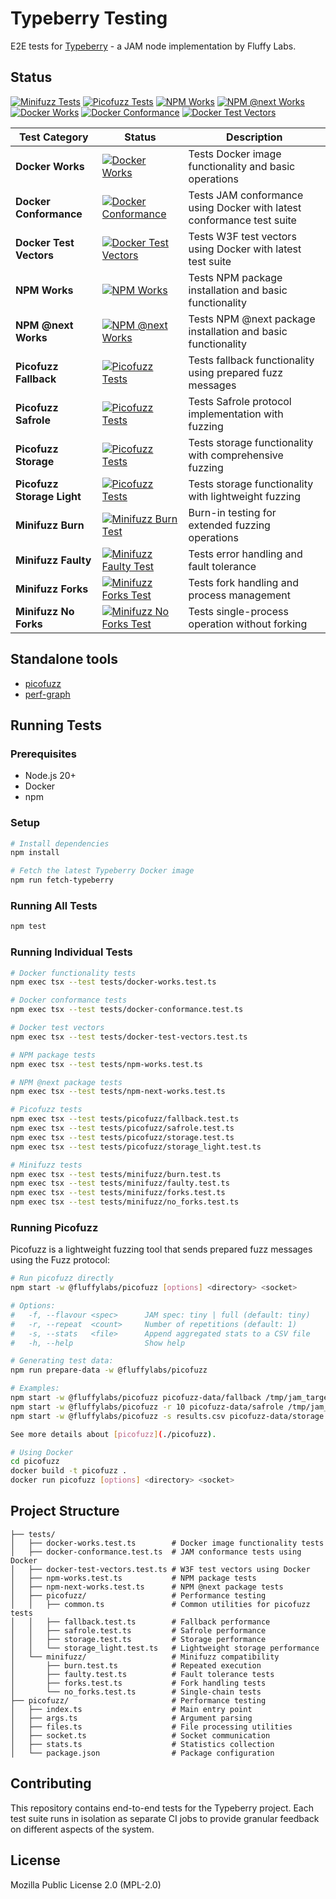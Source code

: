 # Typeberry Testing

E2E tests for [Typeberry](https://github.com/FluffyLabs/typeberry) - a JAM node implementation by Fluffy Labs.

## Status

[![Minifuzz Tests](https://github.com/FluffyLabs/typeberry-testing/actions/workflows/minifuzz.yml/badge.svg)](https://github.com/FluffyLabs/typeberry-testing/actions/workflows/minifuzz.yml)
[![Picofuzz Tests](https://github.com/FluffyLabs/typeberry-testing/actions/workflows/picofuzz.yml/badge.svg)](https://github.com/FluffyLabs/typeberry-testing/actions/workflows/picofuzz.yml)
[![NPM Works](https://github.com/FluffyLabs/typeberry-testing/actions/workflows/npm-works.yml/badge.svg)](https://github.com/FluffyLabs/typeberry-testing/actions/workflows/npm-works.yml)
[![NPM @next Works](https://github.com/FluffyLabs/typeberry-testing/actions/workflows/npm-next-works.yml/badge.svg)](https://github.com/FluffyLabs/typeberry-testing/actions/workflows/npm-next-works.yml)
[![Docker Works](https://github.com/FluffyLabs/typeberry-testing/actions/workflows/docker-works.yml/badge.svg)](https://github.com/FluffyLabs/typeberry-testing/actions/workflows/docker-works.yml)
[![Docker Conformance](https://github.com/FluffyLabs/typeberry-testing/actions/workflows/docker-conformance.yml/badge.svg)](https://github.com/FluffyLabs/typeberry-testing/actions/workflows/docker-conformance.yml)
[![Docker Test Vectors](https://github.com/FluffyLabs/typeberry-testing/actions/workflows/docker-test-vectors.yml/badge.svg)](https://github.com/FluffyLabs/typeberry-testing/actions/workflows/docker-test-vectors.yml)

| Test Category | Status | Description |
|---------------|--------|-------------|
| **Docker Works** | [![Docker Works](https://github.com/FluffyLabs/typeberry-testing/actions/workflows/docker-works.yml/badge.svg)](https://github.com/FluffyLabs/typeberry-testing/actions/workflows/docker-works.yml) | Tests Docker image functionality and basic operations |
| **Docker Conformance** | [![Docker Conformance](https://github.com/FluffyLabs/typeberry-testing/actions/workflows/docker-conformance.yml/badge.svg)](https://github.com/FluffyLabs/typeberry-testing/actions/workflows/docker-conformance.yml) | Tests JAM conformance using Docker with latest conformance test suite |
| **Docker Test Vectors** | [![Docker Test Vectors](https://github.com/FluffyLabs/typeberry-testing/actions/workflows/docker-test-vectors.yml/badge.svg)](https://github.com/FluffyLabs/typeberry-testing/actions/workflows/docker-test-vectors.yml) | Tests W3F test vectors using Docker with latest test suite |
| **NPM Works** | [![NPM Works](https://github.com/FluffyLabs/typeberry-testing/actions/workflows/npm-works.yml/badge.svg)](https://github.com/FluffyLabs/typeberry-testing/actions/workflows/npm-works.yml) | Tests NPM package installation and basic functionality |
| **NPM @next Works** | [![NPM @next Works](https://github.com/FluffyLabs/typeberry-testing/actions/workflows/npm-next-works.yml/badge.svg)](https://github.com/FluffyLabs/typeberry-testing/actions/workflows/npm-next-works.yml) | Tests NPM @next package installation and basic functionality |
| **Picofuzz Fallback** | [![Picofuzz Tests](https://github.com/FluffyLabs/typeberry-testing/actions/workflows/picofuzz.yml/badge.svg)](https://github.com/FluffyLabs/typeberry-testing/actions/workflows/picofuzz.yml) | Tests fallback functionality using prepared fuzz messages |
| **Picofuzz Safrole** | [![Picofuzz Tests](https://github.com/FluffyLabs/typeberry-testing/actions/workflows/picofuzz.yml/badge.svg)](https://github.com/FluffyLabs/typeberry-testing/actions/workflows/picofuzz.yml) | Tests Safrole protocol implementation with fuzzing |
| **Picofuzz Storage** | [![Picofuzz Tests](https://github.com/FluffyLabs/typeberry-testing/actions/workflows/picofuzz.yml/badge.svg)](https://github.com/FluffyLabs/typeberry-testing/actions/workflows/picofuzz.yml) | Tests storage functionality with comprehensive fuzzing |
| **Picofuzz Storage Light** | [![Picofuzz Tests](https://github.com/FluffyLabs/typeberry-testing/actions/workflows/picofuzz.yml/badge.svg)](https://github.com/FluffyLabs/typeberry-testing/actions/workflows/picofuzz.yml) | Tests storage functionality with lightweight fuzzing |
| **Minifuzz Burn** | [![Minifuzz Burn Test](https://github.com/FluffyLabs/typeberry-testing/actions/workflows/minifuzz.yml/badge.svg?job=minifuzz-burn)](https://github.com/FluffyLabs/typeberry-testing/actions/workflows/minifuzz.yml) | Burn-in testing for extended fuzzing operations |
| **Minifuzz Faulty** | [![Minifuzz Faulty Test](https://github.com/FluffyLabs/typeberry-testing/actions/workflows/minifuzz.yml/badge.svg?job=minifuzz-faulty)](https://github.com/FluffyLabs/typeberry-testing/actions/workflows/minifuzz.yml) | Tests error handling and fault tolerance |
| **Minifuzz Forks** | [![Minifuzz Forks Test](https://github.com/FluffyLabs/typeberry-testing/actions/workflows/minifuzz.yml/badge.svg?job=minifuzz-forks)](https://github.com/FluffyLabs/typeberry-testing/actions/workflows/minifuzz.yml) | Tests fork handling and process management |
| **Minifuzz No Forks** | [![Minifuzz No Forks Test](https://github.com/FluffyLabs/typeberry-testing/actions/workflows/minifuzz.yml/badge.svg?job=minifuzz-no-forks)](https://github.com/FluffyLabs/typeberry-testing/actions/workflows/minifuzz.yml) | Tests single-process operation without forking |


## Standalone tools

- [picofuzz](./picofuzz)
- [perf-graph](./perf-graph)

## Running Tests

### Prerequisites

- Node.js 20+
- Docker
- npm

### Setup

```bash
# Install dependencies
npm install

# Fetch the latest Typeberry Docker image
npm run fetch-typeberry
```

### Running All Tests

```bash
npm test
```

### Running Individual Tests

```bash
# Docker functionality tests
npm exec tsx --test tests/docker-works.test.ts

# Docker conformance tests
npm exec tsx --test tests/docker-conformance.test.ts

# Docker test vectors
npm exec tsx --test tests/docker-test-vectors.test.ts

# NPM package tests
npm exec tsx --test tests/npm-works.test.ts

# NPM @next package tests
npm exec tsx --test tests/npm-next-works.test.ts

# Picofuzz tests
npm exec tsx --test tests/picofuzz/fallback.test.ts
npm exec tsx --test tests/picofuzz/safrole.test.ts
npm exec tsx --test tests/picofuzz/storage.test.ts
npm exec tsx --test tests/picofuzz/storage_light.test.ts

# Minifuzz tests
npm exec tsx --test tests/minifuzz/burn.test.ts
npm exec tsx --test tests/minifuzz/faulty.test.ts
npm exec tsx --test tests/minifuzz/forks.test.ts
npm exec tsx --test tests/minifuzz/no_forks.test.ts
```

### Running Picofuzz

Picofuzz is a lightweight fuzzing tool that sends prepared fuzz messages using the Fuzz protocol:

```bash
# Run picofuzz directly
npm start -w @fluffylabs/picofuzz [options] <directory> <socket>

# Options:
#   -f, --flavour <spec>      JAM spec: tiny | full (default: tiny)
#   -r, --repeat  <count>     Number of repetitions (default: 1)
#   -s, --stats   <file>      Append aggregated stats to a CSV file
#   -h, --help                Show help

# Generating test data:
npm run prepare-data -w @fluffylabs/picofuzz

# Examples:
npm start -w @fluffylabs/picofuzz picofuzz-data/fallback /tmp/jam_target.sock
npm start -w @fluffylabs/picofuzz -r 10 picofuzz-data/safrole /tmp/jam_target.sock
npm start -w @fluffylabs/picofuzz -s results.csv picofuzz-data/storage /tmp/jam_target.sock

See more details about [picofuzz](./picofuzz).

# Using Docker
cd picofuzz
docker build -t picofuzz .
docker run picofuzz [options] <directory> <socket>
```

## Project Structure

```
├── tests/
│   ├── docker-works.test.ts        # Docker image functionality tests
│   ├── docker-conformance.test.ts  # JAM conformance tests using Docker
│   ├── docker-test-vectors.test.ts # W3F test vectors using Docker
│   ├── npm-works.test.ts           # NPM package tests
│   ├── npm-next-works.test.ts      # NPM @next package tests
│   ├── picofuzz/                   # Performance testing
│   │   ├── common.ts               # Common utilities for picofuzz tests
│   │   ├── fallback.test.ts        # Fallback performance
│   │   ├── safrole.test.ts         # Safrole performance
│   │   ├── storage.test.ts         # Storage performance
│   │   └── storage_light.test.ts   # Lightweight storage performance
│   └── minifuzz/                   # Minifuzz compatibility
│       ├── burn.test.ts            # Repeated execution
│       ├── faulty.test.ts          # Fault tolerance tests
│       ├── forks.test.ts           # Fork handling tests
│       └── no_forks.test.ts        # Single-chain tests
├── picofuzz/                       # Performance testing
│   ├── index.ts                    # Main entry point
│   ├── args.ts                     # Argument parsing
│   ├── files.ts                    # File processing utilities
│   ├── socket.ts                   # Socket communication
│   ├── stats.ts                    # Statistics collection
│   └── package.json                # Package configuration
```

## Contributing

This repository contains end-to-end tests for the Typeberry project. Each test suite runs in isolation as separate CI jobs to provide granular feedback on different aspects of the system.

## License

Mozilla Public License 2.0 (MPL-2.0)
